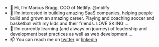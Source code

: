 - 👋 Hi, I’m Marcus Bragg, COO of Netlify. @mblify
- 👀 I’m interested in building amazing SaaS companies, helping people build and grown an amazing career. Playing and coaching soccer and basketball with my kids and their friends. LOVE SKIING ...
- 🌱 I’m currently learning (and always on journey) of leadership and development best practices as well as web development ...
- 📫 You can reach me on [twitter](https://twitter.com/marcusbragg) or [linkedin](https://www.linkedin.com/in/marcusbragg/)

<!---
mblify/mblify is a ✨ special ✨ repository because its `README.md` (this file) appears on your GitHub profile.
You can click the Preview link to take a look at your changes.
--->
